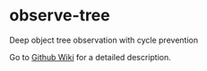 # observe-tree
Deep object tree observation with cycle prevention

Go to [Github Wiki](https://github.com/nalply/observe-tree/wiki) for a detailed description.
